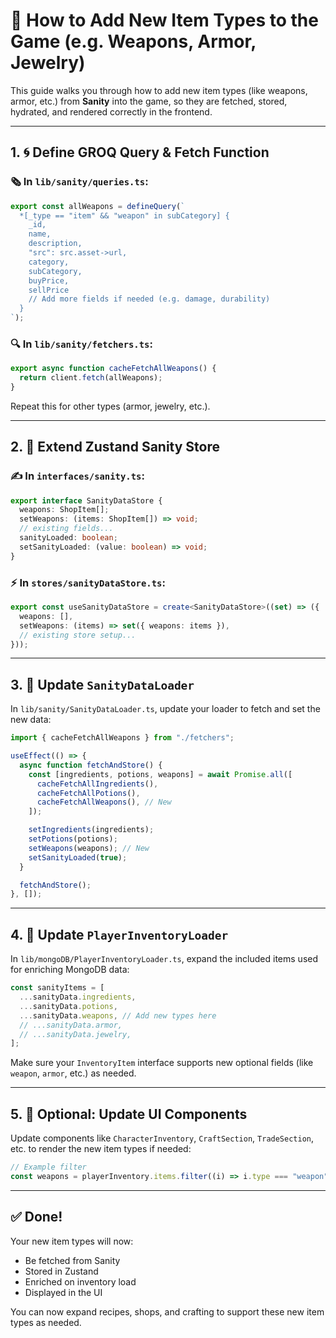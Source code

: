 # 🧪 How to Add New Item Types to the Game (e.g. Weapons, Armor, Jewelry)

This guide walks you through how to add new item types (like weapons, armor, etc.) from **Sanity** into the game, so they are fetched, stored, hydrated, and rendered correctly in the frontend.

---

## 1. 🌀 Define GROQ Query & Fetch Function

### 🗞️ In `lib/sanity/queries.ts`:

```ts
export const allWeapons = defineQuery(`
  *[_type == "item" && "weapon" in subCategory] {
    _id,
    name,
    description,
    "src": src.asset->url,
    category,
    subCategory,
    buyPrice,
    sellPrice
    // Add more fields if needed (e.g. damage, durability)
  }
`);
```

### 🔍 In `lib/sanity/fetchers.ts`:

```ts
export async function cacheFetchAllWeapons() {
  return client.fetch(allWeapons);
}
```

Repeat this for other types (armor, jewelry, etc.).

---

## 2. 🧠 Extend Zustand Sanity Store

### ✍️ In `interfaces/sanity.ts`:

```ts
export interface SanityDataStore {
  weapons: ShopItem[];
  setWeapons: (items: ShopItem[]) => void;
  // existing fields...
  sanityLoaded: boolean;
  setSanityLoaded: (value: boolean) => void;
}
```

### ⚡ In `stores/sanityDataStore.ts`:

```ts
export const useSanityDataStore = create<SanityDataStore>((set) => ({
  weapons: [],
  setWeapons: (items) => set({ weapons: items }),
  // existing store setup...
}));
```

---

## 3. 🔀 Update `SanityDataLoader`

In `lib/sanity/SanityDataLoader.ts`, update your loader to fetch and set the new data:

```ts
import { cacheFetchAllWeapons } from "./fetchers";

useEffect(() => {
  async function fetchAndStore() {
    const [ingredients, potions, weapons] = await Promise.all([
      cacheFetchAllIngredients(),
      cacheFetchAllPotions(),
      cacheFetchAllWeapons(), // New
    ]);

    setIngredients(ingredients);
    setPotions(potions);
    setWeapons(weapons); // New
    setSanityLoaded(true);
  }

  fetchAndStore();
}, []);
```

---

## 4. 💾 Update `PlayerInventoryLoader`

In `lib/mongoDB/PlayerInventoryLoader.ts`, expand the included items used for enriching MongoDB data:

```ts
const sanityItems = [
  ...sanityData.ingredients,
  ...sanityData.potions,
  ...sanityData.weapons, // Add new types here
  // ...sanityData.armor,
  // ...sanityData.jewelry,
];
```

Make sure your `InventoryItem` interface supports new optional fields (like `weapon`, `armor`, etc.) as needed.

---

## 5. 🧹 Optional: Update UI Components

Update components like `CharacterInventory`, `CraftSection`, `TradeSection`, etc. to render the new item types if needed:

```ts
// Example filter
const weapons = playerInventory.items.filter((i) => i.type === "weapon");
```

---

## ✅ Done!

Your new item types will now:

- Be fetched from Sanity
- Stored in Zustand
- Enriched on inventory load
- Displayed in the UI

You can now expand recipes, shops, and crafting to support these new item types as needed.
